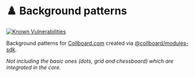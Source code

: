 # ♟️ Background patterns

<!--Badges-->
<!--⚠️WARNING: This section was generated by https://github.com/hejny/batch-project-editor/blob/main/src/workflows/800-badges/badges.ts so every manual change will be overwritten.-->


[![Known Vulnerabilities](https://snyk.io/test/github/collboard/background-patterns/badge.svg)](https://snyk.io/test/github/collboard/background-patterns)
<!--[![License of ♟️ Background patterns](https://img.shields.io/github/license/collboard/background-patterns.svg?style=flat)](https://github.com/collboard/background-patterns/blob/main/LICENSE)-->
<!--[![lint](https://github.com/collboard/background-patterns/actions/workflows/lint.yml/badge.svg)](https://github.com/collboard/background-patterns/actions/workflows/lint.yml)-->
<!--[![test](https://github.com/collboard/background-patterns/actions/workflows/test.yml/badge.svg)](https://github.com/collboard/background-patterns/actions/workflows/test.yml)-->
<!--[![Issues](https://img.shields.io/github/issues/collboard/background-patterns.svg?style=flat)](https://github.com/collboard/background-patterns/issues)-->

<!--/Badges-->

Background patterns for [Collboard.com](https://collboard.com/) created via [@collboard/modules-sdk](https://www.npmjs.com/package/@collboard/modules-sdk).

_Not including the basic ones (dots, grid and chessboard) which are integrated in the core._
